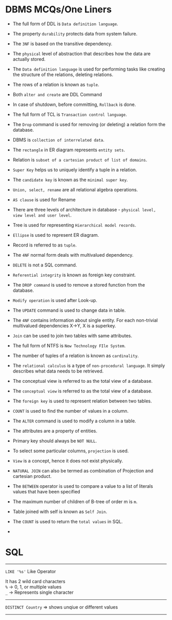 # DBMS MCQs/One Liners

- The full form of DDL is ```Data definition language```.

- The property ```durability``` protects data from system failure.

- The ```3NF``` is based on the transitive dependency.

- The ```physical``` level of abstraction that describes how the data are actually stored.

- The ```Data definition language``` is used for performing tasks like creating the structure of the relations, deleting relations.

- The rows of a relation is known as ```tuple```.

- Both ```alter and create``` are DDL Command

- In case of shutdown, before committing, ```Rollback``` is done.

- The full form of TCL is ```Transaction control language```.

- The ```Drop``` command is used for removing (or deleting) a relation form the database.

- DBMS is ```collection of interrelated data```.

- The ```rectangle``` in ER diagram represents ```entity sets```.

- Relation is ```subset of a cartesian product of list of domains```.

- ```Super Key``` helps us to uniquely identify a tuple in a relation.

- The ```candidate key``` is known as the ```minimal super key```.

- ```Union, select, rename``` are all relational algebra operations.

- ```AS clause``` is used for Rename

- There are three levels of architecture in database - ```physical level, view level and user level```.

- Tree is used for representing ```Hierarchical model records```.

- ```Ellipse``` is used to represent ER diagram.

- Record is referred to as ```tuple```.

- The ```4NF``` normal form deals with multivalued dependency.

- ```DELETE``` is not a SQL command.

- ```Referential integrity``` is known as foreign key constraint.

- The ```DROP command``` is used to remove a stored function from the database.

- ```Modify operation``` is used after Look-up.

- The ```UPDATE``` command is used to change data in table.

- The ```4NF``` contains information about single entity. For each non-trivial multivalued dependencies X->Y, X is a superkey.

-  ```Join``` can be used to join two tables with same attributes.

- The full form of NTFS is ```New Technology FIle System```.

- The number of tuples of a relation is known as ```cardinality```.

- The ```relational calculus``` is a type of ```non-procedural language```. It simply describes what data needs to be retrieved.

- The conceptual view is referred to as the total view of a database.

- The ```conceptual view``` is referred to as the total view of a database.

- The ```foreign key``` is used to represent relation between two tables.

- ```COUNT``` is used to find the number of values in a column.

- The ```ALTER``` command is used to modify a column in a table.

- The attributes are a property of entities.

- Primary key should always be ```NOT NULL```.

- To select some particular columns, ```projection``` is used.

- ```View``` is a concept, hence it does not exist physically.

- ```NATURAL JOIN``` can also be termed as combination of Projection and cartesian product.

- The ```BETWEEN``` operator is used to compare a value to a list of literals values that have been specified

- The maximum number of children of B-tree of order m is ```m```.

- Table joined with self is known as ```Self Join```.

- The ```COUNT``` is used to return the ```total values``` in SQL.

- 






# SQL
---
``` LIKE '%s' ```
Like Operator

It has 2 wild card characters
<br/>
```%``` -> 0, 1, or multiple values
<br/>
```_``` -> Represents single character

---

```DISTINCT Country``` => shows unqiue or different values

---